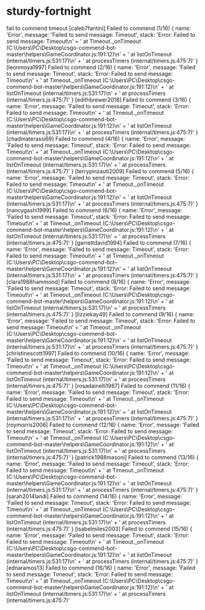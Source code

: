 # sturdy-fortnight
fail to commend timeout
[caleb7fantini] Failed to commend (1/16) {
  name: 'Error',
  message: 'Failed to send message: Timeout',
  stack: 'Error: Failed to send message: Timeout\n' +
    '    at Timeout._onTimeout (C:\\Users\\PC\\Desktop\\csgo-commend-bot-master\\helpers\\GameCoordinator.js:191:12)\n' +
    '    at listOnTimeout (internal/timers.js:531:17)\n' +
    '    at processTimers (internal/timers.js:475:7)'
}
 [leonmoya1997] Failed to commend (2/16) {
  name: 'Error',
  message: 'Failed to send message: Timeout',
  stack: 'Error: Failed to send message: Timeout\n' +
    '    at Timeout._onTimeout (C:\\Users\\PC\\Desktop\\csgo-commend-bot-master\\helpers\\GameCoordinator.js:191:12)\n' +
    '    at listOnTimeout (internal/timers.js:531:17)\n' +
    '    at processTimers (internal/timers.js:475:7)'
}
 [edithbrewer2018] Failed to commend (3/16) {
  name: 'Error',
  message: 'Failed to send message: Timeout',
  stack: 'Error: Failed to send message: Timeout\n' +
    '    at Timeout._onTimeout (C:\\Users\\PC\\Desktop\\csgo-commend-bot-master\\helpers\\GameCoordinator.js:191:12)\n' +
    '    at listOnTimeout (internal/timers.js:531:17)\n' +
    '    at processTimers (internal/timers.js:475:7)'
}
 [chadmaterassi69] Failed to commend (4/16) {
  name: 'Error',
  message: 'Failed to send message: Timeout',
  stack: 'Error: Failed to send message: Timeout\n' +
    '    at Timeout._onTimeout (C:\\Users\\PC\\Desktop\\csgo-commend-bot-master\\helpers\\GameCoordinator.js:191:12)\n' +
    '    at listOnTimeout (internal/timers.js:531:17)\n' +
    '    at processTimers (internal/timers.js:475:7)'
}
 [terrypinzauti2009] Failed to commend (5/16) {
  name: 'Error',
  message: 'Failed to send message: Timeout',
  stack: 'Error: Failed to send message: Timeout\n' +
    '    at Timeout._onTimeout (C:\\Users\\PC\\Desktop\\csgo-commend-bot-master\\helpers\\GameCoordinator.js:191:12)\n' +
    '    at listOnTimeout (internal/timers.js:531:17)\n' +
    '    at processTimers (internal/timers.js:475:7)'
}
 [nancygashi1999] Failed to commend (6/16) {
  name: 'Error',
  message: 'Failed to send message: Timeout',
  stack: 'Error: Failed to send message: Timeout\n' +
    '    at Timeout._onTimeout (C:\\Users\\PC\\Desktop\\csgo-commend-bot-master\\helpers\\GameCoordinator.js:191:12)\n' +
    '    at listOnTimeout (internal/timers.js:531:17)\n' +
    '    at processTimers (internal/timers.js:475:7)'
}
 [garrettdavid1994] Failed to commend (7/16) {
  name: 'Error',
  message: 'Failed to send message: Timeout',
  stack: 'Error: Failed to send message: Timeout\n' +
    '    at Timeout._onTimeout (C:\\Users\\PC\\Desktop\\csgo-commend-bot-master\\helpers\\GameCoordinator.js:191:12)\n' +
    '    at listOnTimeout (internal/timers.js:531:17)\n' +
    '    at processTimers (internal/timers.js:475:7)'
}
 [clara1988hammond] Failed to commend (8/16) {
  name: 'Error',
  message: 'Failed to send message: Timeout',
  stack: 'Error: Failed to send message: Timeout\n' +
    '    at Timeout._onTimeout (C:\\Users\\PC\\Desktop\\csgo-commend-bot-master\\helpers\\GameCoordinator.js:191:12)\n' +
    '    at listOnTimeout (internal/timers.js:531:17)\n' +
    '    at processTimers (internal/timers.js:475:7)'
}
 [lizziekay49] Failed to commend (9/16) {
  name: 'Error',
  message: 'Failed to send message: Timeout',
  stack: 'Error: Failed to send message: Timeout\n' +
    '    at Timeout._onTimeout (C:\\Users\\PC\\Desktop\\csgo-commend-bot-master\\helpers\\GameCoordinator.js:191:12)\n' +
    '    at listOnTimeout (internal/timers.js:531:17)\n' +
    '    at processTimers (internal/timers.js:475:7)'
}
 [christinescott1997] Failed to commend (10/16) {
  name: 'Error',
  message: 'Failed to send message: Timeout',
  stack: 'Error: Failed to send message: Timeout\n' +
    '    at Timeout._onTimeout (C:\\Users\\PC\\Desktop\\csgo-commend-bot-master\\helpers\\GameCoordinator.js:191:12)\n' +
    '    at listOnTimeout (internal/timers.js:531:17)\n' +
    '    at processTimers (internal/timers.js:475:7)'
}
 [rosadainelli1987] Failed to commend (11/16) {
  name: 'Error',
  message: 'Failed to send message: Timeout',
  stack: 'Error: Failed to send message: Timeout\n' +
    '    at Timeout._onTimeout (C:\\Users\\PC\\Desktop\\csgo-commend-bot-master\\helpers\\GameCoordinator.js:191:12)\n' +
    '    at listOnTimeout (internal/timers.js:531:17)\n' +
    '    at processTimers (internal/timers.js:475:7)'
}
 [roymorris2006] Failed to commend (12/16) {
  name: 'Error',
  message: 'Failed to send message: Timeout',
  stack: 'Error: Failed to send message: Timeout\n' +
    '    at Timeout._onTimeout (C:\\Users\\PC\\Desktop\\csgo-commend-bot-master\\helpers\\GameCoordinator.js:191:12)\n' +
    '    at listOnTimeout (internal/timers.js:531:17)\n' +
    '    at processTimers (internal/timers.js:475:7)'
}
 [patrick1988masoni] Failed to commend (13/16) {
  name: 'Error',
  message: 'Failed to send message: Timeout',
  stack: 'Error: Failed to send message: Timeout\n' +
    '    at Timeout._onTimeout (C:\\Users\\PC\\Desktop\\csgo-commend-bot-master\\helpers\\GameCoordinator.js:191:12)\n' +
    '    at listOnTimeout (internal/timers.js:531:17)\n' +
    '    at processTimers (internal/timers.js:475:7)'
}
 [sarah2014landi] Failed to commend (14/16) {
  name: 'Error',
  message: 'Failed to send message: Timeout',
  stack: 'Error: Failed to send message: Timeout\n' +
    '    at Timeout._onTimeout (C:\\Users\\PC\\Desktop\\csgo-commend-bot-master\\helpers\\GameCoordinator.js:191:12)\n' +
    '    at listOnTimeout (internal/timers.js:531:17)\n' +
    '    at processTimers (internal/timers.js:475:7)'
}
 [isabelmiles2003] Failed to commend (15/16) {
  name: 'Error',
  message: 'Failed to send message: Timeout',
  stack: 'Error: Failed to send message: Timeout\n' +
    '    at Timeout._onTimeout (C:\\Users\\PC\\Desktop\\csgo-commend-bot-master\\helpers\\GameCoordinator.js:191:12)\n' +
    '    at listOnTimeout (internal/timers.js:531:17)\n' +
    '    at processTimers (internal/timers.js:475:7)'
}
 [ednaramos13] Failed to commend (16/16) {
  name: 'Error',
  message: 'Failed to send message: Timeout',
  stack: 'Error: Failed to send message: Timeout\n' +
    '    at Timeout._onTimeout (C:\\Users\\PC\\Desktop\\csgo-commend-bot-master\\helpers\\GameCoordinator.js:191:12)\n' +
    '    at listOnTimeout (internal/timers.js:531:17)\n' +
    '    at processTimers (internal/timers.js:475:7)'

